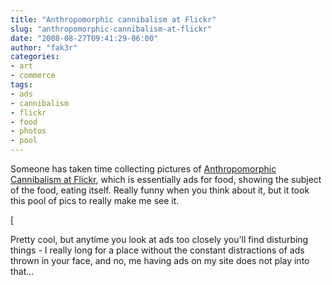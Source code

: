 ```yaml
---
title: "Anthropomorphic cannibalism at Flickr"
slug: "anthropomorphic-cannibalism-at-flickr"
date: "2008-08-27T09:41:29-06:00"
author: "fak3r"
categories:
- art
- commerce
tags:
- ads
- cannibalism
- flickr
- food
- photos
- pool
---
```


Someone has taken time collecting pictures of [Anthropomorphic Cannibalism at Flickr](http://www.flickr.com/photos/agmilmoe/sets/72157594356771968/), which is essentially ads for food, showing the subject of the food, eating itself.  Really funny when you think about it, but it took this pool of pics to really make me see it.


[



Pretty cool, but anytime you look at ads too closely you'll find disturbing things - I really long for a place without the constant distractions of ads thrown in your face, and no, me having ads on my site does not play into that...
